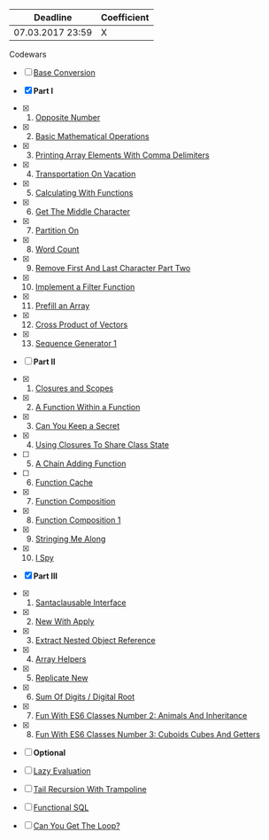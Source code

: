 Deadline         |  Coefficient
-----------------|----------------
07.03.2017 23:59  | X

Codewars 
- [ ] [Base Conversion](https://www.codewars.com/kata/base-conversion/)
  
- [x] **Part I**
- [x] 1. [Opposite Number](http://www.codewars.com/kata/opposite-number)
- [x] 2. [Basic Mathematical Operations](http://www.codewars.com/kata/basic-mathematical-operations)
- [x] 3. [Printing Array Elements With Comma Delimiters](http://www.codewars.com/kata/printing-array-elements-with-comma-delimiters)
- [x] 4. [Transportation On Vacation](http://www.codewars.com/kata/transportation-on-vacation)
- [x] 5. [Calculating With Functions](http://www.codewars.com/kata/calculating-with-functions)
- [x] 6. [Get The Middle Character](http://www.codewars.com/kata/get-the-middle-character)
- [x] 7. [Partition On](http://www.codewars.com/kata/partition-on)
- [x] 8. [Word Count](http://www.codewars.com/kata/word-count)
- [x] 9. [Remove First And Last Character Part Two](http://www.codewars.com/kata/remove-first-and-last-character-part-two)
- [x] 10. [Implement a Filter Function](http://www.codewars.com/kata/implement-a-filter-function)
- [x] 11. [Prefill an Array](http://www.codewars.com/kata/prefill-an-array)
- [x] 12. [Cross Product of Vectors](http://www.codewars.com/kata/cross-product-of-vectors)
- [x] 13. [Sequence Generator 1](http://www.codewars.com/kata/sequence-generator-1)
- [ ] **Part II**
- [x] 1. [Closures and Scopes](http://www.codewars.com/kata/closures-and-scopes)
- [x] 2. [A Function Within a Function](http://www.codewars.com/kata/a-function-within-a-function)
- [x] 3. [Can You Keep a Secret](http://www.codewars.com/kata/can-you-keep-a-secret)
- [x] 4. [Using Closures To Share Class State](http://www.codewars.com/kata/using-closures-to-share-class-state)
- [ ] 5. [A Chain Adding Function](http://www.codewars.com/kata/a-chain-adding-function)
- [ ] 6. [Function Cache](http://www.codewars.com/kata/function-cache)
- [x] 7. [Function Composition](http://www.codewars.com/kata/function-composition)
- [x] 8. [Function Composition 1](http://www.codewars.com/kata/function-composition-1)
- [x] 9. [Stringing Me Along](http://www.codewars.com/kata/stringing-me-along)
- [x] 10. [I Spy](http://www.codewars.com/kata/i-spy)
- [x] **Part III**
- [x] 1. [Santaclausable Interface](http://www.codewars.com/kata/santaclausable-interface)
- [x] 2. [New With Apply](http://www.codewars.com/kata/new-with-apply)
- [x] 3. [Extract Nested Object Reference](http://www.codewars.com/kata/extract-nested-object-reference)
- [x] 4. [Array Helpers](http://www.codewars.com/kata/array-helpers)
- [x] 5. [Replicate New](http://www.codewars.com/kata/replicate-new)
- [x] 6. [Sum Of Digits / Digital Root](http://www.codewars.com/kata/sum-of-digits-slash-digital-root/)
- [x] 7. [Fun With ES6 Classes Number 2: Animals And Inheritance](http://www.codewars.com/kata/fun-with-es6-classes-number-2-animals-and-inheritance)
- [x] 8. [Fun With ES6 Classes Number 3: Cuboids Cubes And Getters](http://www.codewars.com/kata/fun-with-es6-classes-number-3-cuboids-cubes-and-getters)
- [ ] **Optional**
- [ ] [Lazy Evaluation](http://www.codewars.com/kata/lazy-evaluation)
- [ ] [Tail Recursion With Trampoline](http://www.codewars.com/kata/tail-recursion-with-trampoline)
- [ ] [Functional SQL](http://www.codewars.com/kata/functional-sql)
- [ ] [Can You Get The Loop?](http://www.codewars.com/kata/can-you-get-the-loop)